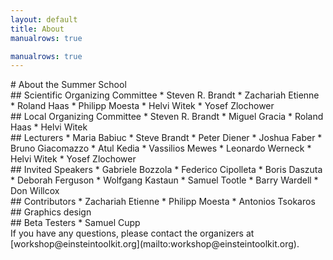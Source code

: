 ```yaml
---
layout: default
title: About
manualrows: true

manualrows: true
---
```


<div class="row fix">

<div class="col-sm-12" markdown="1">
# About the Summer School
</div>

<div class="col-xs-6 col-sm-3" markdown="1">
## Scientific Organizing Committee
* Steven R. Brandt
* Zachariah Etienne
* Roland Haas
* Philipp Moesta
* Helvi Witek
* Yosef Zlochower
</div>

<div class="col-xs-6 col-sm-3" markdown="1">
## Local  Organizing Committee
* Steven R. Brandt
* Miguel Gracia
* Roland Haas
* Helvi Witek
</div>

<div class="col-xs-6 col-sm-3" markdown="1">
## Lecturers
* Maria Babiuc
* Steve Brandt
* Peter Diener
* Joshua Faber
* Bruno Giacomazzo
* Atul Kedia
* Vassilios Mewes
* Leonardo Werneck
* Helvi Witek
* Yosef Zlochower
</div>

<div class="col-xs-6 col-sm-3" markdown="1">
## Invited Speakers
* Gabriele Bozzola
* Federico Cipolleta
* Boris Daszuta
* Deborah Ferguson
* Wolfgang Kastaun
* Samuel Tootle
* Barry Wardell
* Don Willcox
</div>

<div class="col-xs-6 col-sm-3" markdown="1">
## Contributors
* Zachariah Etienne
* Philipp Moesta
* Antonios Tsokaros
</div>

<div class="col-xs-6 col-sm-3" markdown="1">
## Graphics design
<!--* Brittany Ball-->
</div>

<div class="col-xs-6 col-sm-3" markdown="1">
## Beta Testers
* Samuel Cupp
</div>

</div> <!--row-->
<div class="row">

<div class="col-xs-12" markdown="1">
If you have any questions, please contact the organizers at
[workshop@einsteintoolkit.org](mailto:workshop@einsteintoolkit.org).
</div>

</div> <!--row-->
